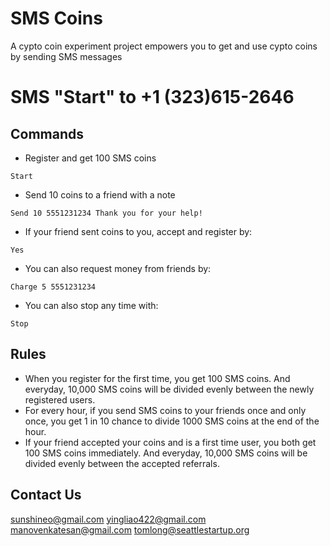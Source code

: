 # SMS Coins
A cypto coin experiment project empowers you to get and use cypto coins by sending SMS messages

# SMS "Start" to +1 (323)615-2646

## Commands
* Register and get 100 SMS coins
```
Start
```
* Send 10 coins to a friend with a note
```
Send 10 5551231234 Thank you for your help!
```
* If your friend sent coins to you, accept and register by:
```
Yes
```
* You can also request money from friends by:
```
Charge 5 5551231234
```
* You can also stop any time with:
```
Stop
```

## Rules
* When you register for the first time, you get 100 SMS coins. And everyday, 10,000 SMS coins will be divided evenly between the newly registered users.
* For every hour, if you send SMS coins to your friends once and only once, you get 1 in 10 chance to divide 1000 SMS coins at the end of the hour.
* If your friend accepted your coins and is a first time user, you both get 100 SMS coins immediately. And everyday, 10,000 SMS coins will be divided evenly between the accepted referrals. 

## Contact Us
sunshineo@gmail.com
yingliao422@gmail.com
manovenkatesan@gmail.com
tomlong@seattlestartup.org
